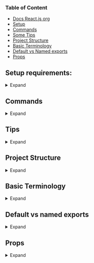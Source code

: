 ### Table of Content
* <a href="https://beta.reactjs.org/learn">Docs React.js org</a>
* <a href="#setup-requirements">Setup</a>
* <a href="#commands">Commands</a>
* <a href="#tips">Some Tips</a>
* <a href="#project-structure">Project Structure</a>
* <a href="#basic-terminology">Basic Terminology</a>
* <a href="#default-vs-named-exports">Default vs Named exports</a>
* <a href="#props">Props</a>

## Setup requirements:
<details>
  <summary>Expand</summary>
  
  * Node 
  * NPM
  * Code editor
  * Browser
</details>

## Commands
<details>
  <summary>Expand</summary>
  
Create React App:
`npx create-react-app appname`<br/>
**NPX** temporarily downloads the **create-react-app** and using it our app is created. Then **create-react-app** packge is deleted.<br/><br/>
`npm install`<br/>
installs all the modules inside package.json<br/><br/>
`npm start`<br/>
Starts development build of the app<br/><br/>
`npm run build`<br/>
create a production build of the app
  </details>

## Tips 
<details>
  <summary>Expand</summary>

* **src/index.js** renders the given component (usually App.js component) in the **public/html**'s root div. We add everything in the App component only, and create new components.
* React prefers camelCase.
* Keep things organized from start by segregating in respective directories.
</details>

## Project Structure

<details>
  <summary>Expand</summary>
    
* **package.json**
  * contains project information and required packages for the project.
* **package-lock.json**
* **node_modules**
  * Contains all the downloaded packages 
* **public**/
  * contains index.html and other publically available resources for the project.
* **src**/
  * Contains all components of the project.
     </details>
     
## Basic Terminology

<details>
  <summary>Expand</summary>
        
* **Components**
  * Building blocks of a react app.
  * Names start with capital letter
* **Props** 
  * (Properties) passed to the components, just like parameters to a function.
* **Strict Mode**
  * Checks for common bugs in react app and shows warnings in the console. It's Good to use it in our app.
* **JSX**
  * JSX (JavaScript Syntax Extension and occasionally referred as JavaScript XML) is an extension to the JavaScript language syntax. It is similar in appearance to HTML. It allows one to write HTML+JS together. 
  * We use `className` in JSX while `class` in HTML. This is because in JS `class` is a reserved keyword, so can't be used for element/tags names.
  * `for` is also a reserved keyword, so we need to use `htmlFor`
  * We can return only one element. To return more than one element, we can wrap all in JSX Fragment **<>...</>**
  * we can use JS variables inside curly braces. ex: `{var_name}`
  
</details>
  
## Default vs named exports

<details>
  <summary>Expand</summary>
        
we can export variables, functions classses etc using `export` keyword.
* Default export use the default keyword.
* There can be only one default export per module.
* Default exports can be imported using any name/alias in importing module.
```
exportmodule.mjs:
export default x;
------------------------------------
importmodule.mjs:
import axe from './exportmodule.mjs';
console.log(axe);
```
* named module are imported and exported using curly braces {}.
* They must be imported using their original(exported) name.
* We can have any number of named exports in a module.

```
exportmodule.mjs:
export {x};
export {y};
------------------------------------
importmodule.mjs:
import {axe,why} from './exportmodule.mjs'; //wrong, can't alias to some other name
import {x,y} from './exportmodule.mjs'; //correct
console.log(x);
```
</details>

## Props
  <details>
  <summary>Expand</summary>
    

#### passing props
* We can pass the props inside tags of the component, where we use the component
* Ex : `<My_Component title="my_title" prop2 = "something here" />`
* Then inside the component itself, we can use them just like function arguments. 
* Props are read-only, inside the components, they should only be used and not overwritten.(pure function)
  
#### proptypes and default props
    
* We can define the expected type of the props inside a component by using `component.propTypes` property of the component.
* We need to `import PropTypes from prop-types`
* We can also use `isRequired` to set a prop as required.(it's good to ensure this)
* `ComponentName.propTypes = { firstProp : PropTypes.string, secondProp : PropTypes.string.isRequired ...}`
* using defaultProps we can set default values.
* `ComponentName.defaultProps = { firstProp : 'value 1', secondProp : ...}`
    </details>
